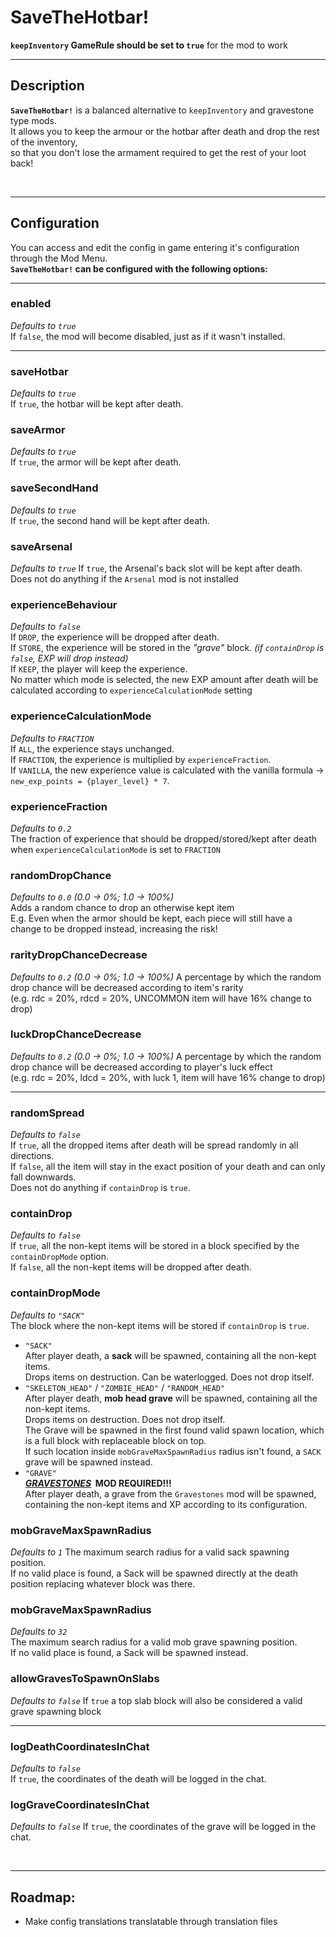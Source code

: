 # SaveTheHotbar!

**`keepInventory` GameRule should be set to `true`** for the mod to work

<hr>

## Description

**`SaveTheHotbar!`** is a balanced alternative to `keepInventory` and gravestone type mods.  
It allows you to keep the armour or the hotbar after death and drop the rest of the inventory,  
so that you don't lose the armament required to get the rest of your loot back!

<br>
<hr>

## Configuration

You can access and edit the config in game entering it's configuration through the Mod Menu.  
**`SaveTheHotbar!` can be configured with the following options:**

<hr>

### enabled

*Defaults to `true`*  
If `false`, the mod will become disabled, just as if it wasn't installed.

<hr>


### saveHotbar

*Defaults to `true`*  
If `true`, the hotbar will be kept after death.

### saveArmor

*Defaults to `true`*  
If `true`, the armor will be kept after death.

### saveSecondHand

*Defaults to `true`*  
If `true`, the second hand will be kept after death.


### saveArsenal

*Defaults to `true`*
If `true`, the Arsenal's back slot will be kept after death.  
Does not do anything if the `Arsenal` mod is not installed


### experienceBehaviour

*Defaults to `false`*  
If `DROP`, the experience will be dropped after death.  
If `STORE`, the experience will be stored in the *"grave"* block. *(if `containDrop` is `false`, EXP will drop instead)*  
If `KEEP`, the player will keep the experience.  
No matter which mode is selected, the new EXP amount after death will be calculated according to `experienceCalculationMode` setting

### experienceCalculationMode

*Defaults to `FRACTION`*  
If `ALL`, the experience stays unchanged.  
If `FRACTION`, the experience is multiplied by `experienceFraction`.  
If `VANILLA`, the new experience value is calculated with the vanilla formula -> `new_exp_points = {player_level} * 7`.

### experienceFraction

*Defaults to `0.2`*  
The fraction of experience that should be dropped/stored/kept after death when `experienceCalculationMode` is set to `FRACTION`


### randomDropChance

*Defaults to `0.0` (0.0 -> 0%; 1.0 -> 100%)*  
Adds a random chance to drop an otherwise kept item  
E.g. Even when the armor should be kept, each piece will still have a change to be dropped instead, increasing the risk!

### rarityDropChanceDecrease

*Defaults to `0.2` (0.0 -> 0%; 1.0 -> 100%)*
A percentage by which the random drop chance will be decreased according to item's rarity  
(e.g. rdc = 20%, rdcd = 20%, UNCOMMON item will have 16% change to drop)

### luckDropChanceDecrease

*Defaults to `0.2` (0.0 -> 0%; 1.0 -> 100%)*
A percentage by which the random drop chance will be decreased according to player's luck effect  
(e.g. rdc = 20%, ldcd = 20%, with luck 1, item will have 16% change to drop)

<hr>


### randomSpread

*Defaults to `false`*  
If `true`, all the dropped items after death will be spread randomly in all directions.  
If `false`, all the item will stay in the exact position of your death and can only fall downwards.  
Does not do anything if `containDrop` is `true`.

### containDrop

*Defaults to `false`*  
If `true`, all the non-kept items will be stored in a block specified by the `containDropMode` option.  
If `false`, all the non-kept items will be dropped after death.

### containDropMode

*Defaults to `"SACK"`*  
The block where the non-kept items will be stored if `containDrop` is `true`.
- `"SACK"`  
  After player death, a **sack** will be spawned, containing all the non-kept items.  
  Drops items on destruction. Can be waterlogged. Does not drop itself.
- `"SKELETON_HEAD"` / `"ZOMBIE_HEAD"` / `"RANDOM_HEAD"`   
  After player death, **mob head grave** will be spawned, containing all the non-kept items.  
  Drops items on destruction. Does not drop itself.  
  The Grave will be spawned in the first found valid spawn location, which is a full block with replaceable block on top.  
  If such location inside `mobGraveMaxSpawnRadius` radius isn't found, a `SACK` grave will be spawned instead.
- `"GRAVE"`  
  __**[*GRAVESTONES*](https://modrinth.com/mod/pneumono_gravestones)&nbsp; MOD REQUIRED!!!**__  
  After player death, a grave from the `Gravestones` mod will be spawned,  
  containing the non-kept items and XP according to its configuration.

### mobGraveMaxSpawnRadius
*Defaults to `1`*
The maximum search radius for a valid sack spawning position.  
If no valid place is found, a Sack will be spawned directly at the death position replacing whatever block was there.

### mobGraveMaxSpawnRadius

*Defaults to `32`*  
The maximum search radius for a valid mob grave spawning position.  
If no valid place is found, a Sack will be spawned instead.

### allowGravesToSpawnOnSlabs

*Defaults to `false`*
If `true` a top slab block will also be considered a valid grave spawning block

<hr>


### logDeathCoordinatesInChat

*Defaults to `false`*  
If `true`, the coordinates of the death will be logged in the chat.

### logGraveCoordinatesInChat

*Defaults to `false`*
If `true`, the coordinates of the grave will be logged in the chat.

<br>
<hr>

## Roadmap:

- Make config translations translatable through translation files